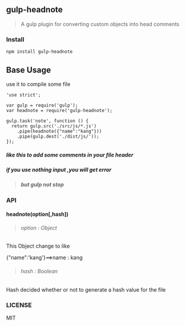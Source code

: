 ## gulp-headnote
> A gulp plugin for converting custom objects into head comments
### Install
```
npm install gulp-headnote
```
## Base Usage
use it to compile some file
```
'use strict';

var gulp = require('gulp');
var headnote = require('gulp-headnote');

gulp.task('note', function () {
  return gulp.src('./src/js/*.js')
    .pipe(headnote({"name":"kang"}))
    .pipe(gulp.dest('./dist/js/'));
});
```
##### like this to add some comments in your file header
##### if you use nothing input ,you will get error
> ##### but gulp not stop

### API
#### headnote(option[,hash])
> ###### option : Object 

This Object change to like

{"name":'kang'}==>name : kang
> ###### hash : Boolean
Hash decided whether or not to generate a hash value for the file

### LICENSE
MIT